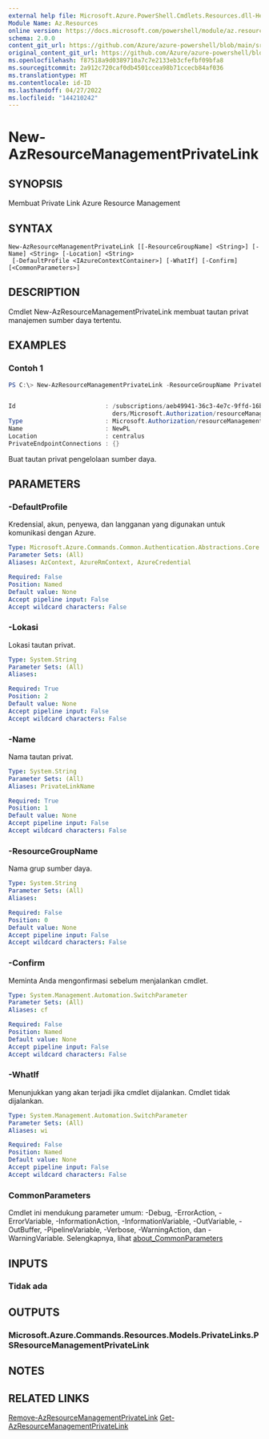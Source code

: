 ```yaml
---
external help file: Microsoft.Azure.PowerShell.Cmdlets.Resources.dll-Help.xml
Module Name: Az.Resources
online version: https://docs.microsoft.com/powershell/module/az.resources/new-azresourcemanagementprivatelink
schema: 2.0.0
content_git_url: https://github.com/Azure/azure-powershell/blob/main/src/Resources/Resources/help/New-AzResourceManagementPrivateLink.md
original_content_git_url: https://github.com/Azure/azure-powershell/blob/main/src/Resources/Resources/help/New-AzResourceManagementPrivateLink.md
ms.openlocfilehash: f87518a9d0389710a7c7e2133eb3cfefbf09bfa8
ms.sourcegitcommit: 2a912c720caf0db4501ccea98b71ccecb84af036
ms.translationtype: MT
ms.contentlocale: id-ID
ms.lasthandoff: 04/27/2022
ms.locfileid: "144210242"
---
```

# New-AzResourceManagementPrivateLink

## SYNOPSIS
Membuat Private Link Azure Resource Management

## SYNTAX

```
New-AzResourceManagementPrivateLink [[-ResourceGroupName] <String>] [-Name] <String> [-Location] <String>
 [-DefaultProfile <IAzureContextContainer>] [-WhatIf] [-Confirm] [<CommonParameters>]
```

## DESCRIPTION
Cmdlet New-AzResourceManagementPrivateLink membuat tautan privat manajemen sumber daya tertentu.

## EXAMPLES

### Contoh 1
```powershell
PS C:\> New-AzResourceManagementPrivateLink -ResourceGroupName PrivateLinkTestRG -Name NewPL


Id                         : /subscriptions/aeb49941-36c3-4e7c-9ffd-16ba89d33ec4/resourceGroups/PrivateLinkTestRG/provi
                             ders/Microsoft.Authorization/resourceManagementPrivateLinks/NewPL
Type                       : Microsoft.Authorization/resourceManagementPrivateLinks
Name                       : NewPL
Location                   : centralus
PrivateEndpointConnections : {}
```

Buat tautan privat pengelolaan sumber daya.

## PARAMETERS

### -DefaultProfile
Kredensial, akun, penyewa, dan langganan yang digunakan untuk komunikasi dengan Azure.

```yaml
Type: Microsoft.Azure.Commands.Common.Authentication.Abstractions.Core.IAzureContextContainer
Parameter Sets: (All)
Aliases: AzContext, AzureRmContext, AzureCredential

Required: False
Position: Named
Default value: None
Accept pipeline input: False
Accept wildcard characters: False
```

### -Lokasi
Lokasi tautan privat.

```yaml
Type: System.String
Parameter Sets: (All)
Aliases:

Required: True
Position: 2
Default value: None
Accept pipeline input: False
Accept wildcard characters: False
```

### -Name
Nama tautan privat.

```yaml
Type: System.String
Parameter Sets: (All)
Aliases: PrivateLinkName

Required: True
Position: 1
Default value: None
Accept pipeline input: False
Accept wildcard characters: False
```

### -ResourceGroupName
Nama grup sumber daya.

```yaml
Type: System.String
Parameter Sets: (All)
Aliases:

Required: False
Position: 0
Default value: None
Accept pipeline input: False
Accept wildcard characters: False
```

### -Confirm
Meminta Anda mengonfirmasi sebelum menjalankan cmdlet.

```yaml
Type: System.Management.Automation.SwitchParameter
Parameter Sets: (All)
Aliases: cf

Required: False
Position: Named
Default value: None
Accept pipeline input: False
Accept wildcard characters: False
```

### -WhatIf
Menunjukkan yang akan terjadi jika cmdlet dijalankan.
Cmdlet tidak dijalankan.

```yaml
Type: System.Management.Automation.SwitchParameter
Parameter Sets: (All)
Aliases: wi

Required: False
Position: Named
Default value: None
Accept pipeline input: False
Accept wildcard characters: False
```

### CommonParameters
Cmdlet ini mendukung parameter umum: -Debug, -ErrorAction, -ErrorVariable, -InformationAction, -InformationVariable, -OutVariable, -OutBuffer, -PipelineVariable, -Verbose, -WarningAction, dan -WarningVariable. Selengkapnya, lihat [about_CommonParameters](http://go.microsoft.com/fwlink/?LinkID=113216)

## INPUTS

### Tidak ada

## OUTPUTS

### Microsoft.Azure.Commands.Resources.Models.PrivateLinks.PSResourceManagementPrivateLink

## NOTES

## RELATED LINKS

[Remove-AzResourceManagementPrivateLink](./Remove-AzResourceManagementPrivateLink.md)
 [Get-AzResourceManagementPrivateLink](./Get-AzResourceManagementPrivateLink.md)
